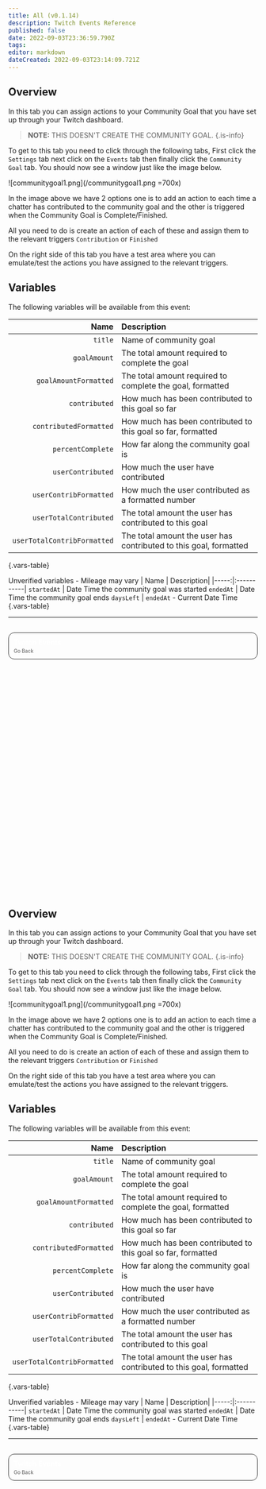 ```yaml
---
title: All (v0.1.14)
description: Twitch Events Reference
published: false
date: 2022-09-03T23:36:59.790Z
tags: 
editor: markdown
dateCreated: 2022-09-03T23:14:09.721Z
---
```


## Overview
In this tab you can assign actions to your Community Goal that you have set up through your Twitch dashboard. 

> **NOTE:**
> THIS DOESN'T CREATE THE COMMUNITY GOAL.
{.is-info}

To get to this tab you need to click through the following tabs, First click the `Settings` tab next click on the `Events` tab then finally click the `Community Goal` tab. You should now see a window just like the image below.

![communitygoal1.png](/communitygoal1.png =700x)

In the image above we have 2 options one is to add an action to each time a chatter has contributed to the community goal and the other is triggered when the Community Goal is Complete/Finished.

All you need to do is create an action of each of these and assign them to the relevant triggers `Contribution` or `Finished`

On the right side of this tab you have a test area where you can emulate/test the actions you have assigned to the relevant triggers.

## Variables
The following variables will be available from this event:

Name | Description
----:|:------------
`title` | Name of community goal
`goalAmount` | The total amount required to complete the goal
`goalAmountFormatted` | The total amount required to complete the goal, formatted
`contributed` | How much has been contributed to this goal so far
`contributedFormatted` | How much has been contributed to this goal so far, formatted
`percentComplete` | How far along the community goal is
`userContributed` | How much the user have contributed
`userContribFormatted` | How much the user  contributed as a formatted number
`userTotalContributed` | The total amount the user has contributed to this goal
`userTotalContribFormatted` | The total amount the user has contributed to this goal, formatted
{.vars-table}

Unverified variables - Mileage may vary
| Name | Description|
|-----:|:-----------|
`startedAt` | Date Time the community goal was started
`endedAt` | Date Time the community goal ends 
`daysLeft` | `endedAt` - Current Date Time
{.vars-table}

---

<div id="footer-grid" style="display: grid; grid-template-columns: 1fr; grid-gap: 20px; margin-top: 30px;"><a href="/en/Platforms/Twitch/Events" id="footer-grid-border" style="border: 1px solid #333333; border-radius: 12px; color: transparent!important;"><div id="footer-grid-border-spacing" style="margin: 10px;"><div id="footer-grid-1"><div id="footer-grid-upper" style="color: #ffffff; font-weight: 700;">Twitch Events</div> <div id="footer-grid-bottom" style="font-size: 10px; margin-top: 3px; color: #6e6e6e; font-weight: 500;">Go Back</div></div></div></a></div>

<div style="margin-top: 500px;"></div>

## Overview
In this tab you can assign actions to your Community Goal that you have set up through your Twitch dashboard. 

> **NOTE:**
> THIS DOESN'T CREATE THE COMMUNITY GOAL.
{.is-info}

To get to this tab you need to click through the following tabs, First click the `Settings` tab next click on the `Events` tab then finally click the `Community Goal` tab. You should now see a window just like the image below.

![communitygoal1.png](/communitygoal1.png =700x)

In the image above we have 2 options one is to add an action to each time a chatter has contributed to the community goal and the other is triggered when the Community Goal is Complete/Finished.

All you need to do is create an action of each of these and assign them to the relevant triggers `Contribution` or `Finished`

On the right side of this tab you have a test area where you can emulate/test the actions you have assigned to the relevant triggers.

## Variables
The following variables will be available from this event:

Name | Description
----:|:------------
`title` | Name of community goal
`goalAmount` | The total amount required to complete the goal
`goalAmountFormatted` | The total amount required to complete the goal, formatted
`contributed` | How much has been contributed to this goal so far
`contributedFormatted` | How much has been contributed to this goal so far, formatted
`percentComplete` | How far along the community goal is
`userContributed` | How much the user have contributed
`userContribFormatted` | How much the user  contributed as a formatted number
`userTotalContributed` | The total amount the user has contributed to this goal
`userTotalContribFormatted` | The total amount the user has contributed to this goal, formatted
{.vars-table}

Unverified variables - Mileage may vary
| Name | Description|
|-----:|:-----------|
`startedAt` | Date Time the community goal was started
`endedAt` | Date Time the community goal ends 
`daysLeft` | `endedAt` - Current Date Time
{.vars-table}

---

<div id="footer-grid" style="display: grid; grid-template-columns: 1fr; grid-gap: 20px; margin-top: 30px;"><a href="/en/Platforms/Twitch/Events" id="footer-grid-border" style="border: 1px solid #333333; border-radius: 12px; color: transparent!important;"><div id="footer-grid-border-spacing" style="margin: 10px;"><div id="footer-grid-1"><div id="footer-grid-upper" style="color: #ffffff; font-weight: 700;">Twitch Events</div> <div id="footer-grid-bottom" style="font-size: 10px; margin-top: 3px; color: #6e6e6e; font-weight: 500;">Go Back</div></div></div></a></div>
